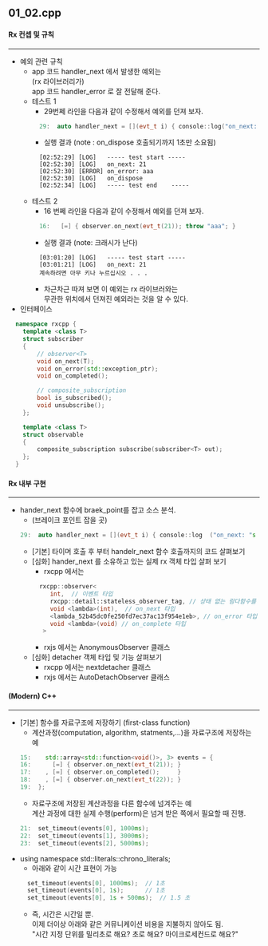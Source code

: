 ## 01_02.cpp
#### Rx 컨셉 및 규칙 
----------------
* 예외 관련 규칙 
  * app 코드 handler_next  에서 발생한 예외는  
    (rx 라이브러리가)  
    app 코드 handler_error 로 잘 전달해 준다.
  * 테스트 1
    * 29번쩨 라인을 다음과 같이 수정해서 예외를 던져 보자.
    ```cpp
      29:  auto handler_next = [](evt_t i) { console::log("on_next: "s + i); throw "aaa"; };
    ```
    * 실행 결과 (note : on_dispose 호출되기까지 1초만 소요됨)
    ```
      [02:52:29] [LOG]   ----- test start -----
      [02:52:30] [LOG]   on_next: 21
      [02:52:30] [ERROR] on_error: aaa
      [02:52:30] [LOG]   on_dispose
      [02:52:34] [LOG]   ----- test end    -----
    ```
  * 테스트 2
    * 16 번쩨 라인을 다음과 같이 수정해서 예외를 던져 보자.
    ```cpp
      16:   [=] { observer.on_next(evt_t(21)); throw "aaa"; }
    ```
    * 실행 결과 (note: 크래시가 난다)
    ```
      [03:01:20] [LOG]   ----- test start -----
      [03:01:21] [LOG]   on_next: 21
      계속하려면 아무 키나 누르십시오 . . .
    ```
    * 차근차근 따져 보면 이 예외는 rx 라이브러와는  
      무관한 위치에서 던져진 예외라는 것을 알 수 있다.
* 인터페이스
```cpp
  namespace rxcpp {
    template <class T>
    struct subscriber
    {
        // observer<T>
        void on_next(T);
        void on_error(std::exception_ptr);
        void on_completed();

        // composite_subscription
        bool is_subscribed();
        void unsubscribe();
    };

    template <class T>
    struct observable
    {
        composite_subscription subscribe(subscriber<T> out);
    };
  }
```
#### Rx 내부 구현
----------------
* hander_next 함수에 braek_point를 잡고 소스 분석.
  * (브레이크 포인트 잡을 곳)
  ```cpp
  29:  auto handler_next = [](evt_t i) { console::log  ("on_next: "s  + i); };
  ```
  * [기본] 타이머 호출 후 부터 handelr_next 함수 호출까지의 코드 살펴보기 
  * [심화] hander_next 를 소유하고 있는 실제 rx 객체 타입 살펴 보기
    * rxcpp 에서는 
    ```cpp
      rxcpp::observer<
         int,  // 이벤트 타입
         rxcpp::detail::stateless_observer_tag, // 상태 없는 람다함수를 뜻하는 테그
         void <lambda>(int),  // on_next 타입
         <lambda_52b45dc0fe250fd7ec37ac13f954e1eb>, // on_error 타입
         void <lambda>(void) // on_complete 타입
       > 
    ```
    * rxjs 에서는  AnonymousObserver 클래스
  * [심화] detacher 객체 타입 및 기능 살펴보기
    * rxcpp 에서는 nextdetacher 클래스
    * rxjs 에서는 AutoDetachObserver 클래스

#### (Modern) C++
----------------
* [기본] 함수를 자료구조에 저장하기 (first-class function)
  * 계산과정(computation, algorithm, statments,...)을 자료구조에 저장하는 예
  ```cpp
  15:    std::array<std::function<void()>, 3> events = { 
  16:      [=] { observer.on_next(evt_t(21)); } 
  17:    , [=] { observer.on_completed();     } 
  18:    , [=] { observer.on_next(evt_t(22)); }
  19:  };
  ```
  * 자료구조에 저장된 계산과정을 다른 함수에 넘겨주는 예  
    계산 과정에 대한 실제 수행(perform)은 넘겨 받은 쪽에서 필요할 때 진행.
  ```cpp
  21:  set_timeout(events[0], 1000ms);
  22:  set_timeout(events[1], 3000ms);
  23:  set_timeout(events[2], 5000ms);
  ```
* using namespace std::literals::chrono_literals;
  * 아래와 같이 시간 표현이 가능
  ```cpp 
    set_timeout(events[0], 1000ms);  // 1초
    set_timeout(events[0], 1s);      // 1초
    set_timeout(events[0], 1s + 500ms);  // 1.5 초
  ```
  * 즉, 시간은 시간일 뿐.  
    이제 더이상 아래와 같은 커뮤니케이션 비용을 지불하지 않아도 됨.  
      "시간 지정 단위를 밀리초로 해요?  초로 해요? 마이크로세컨드로 해요?"
